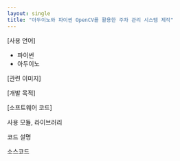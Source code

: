 ```yaml
---
layout: single
title: "아두이노와 파이썬 OpenCV를 활용한 주차 관리 시스템 제작"
---
```


[사용 언어]
- 파이썬
- 아두이노

[관련 이미지]



[개발 목적]



[소프트웨어 코드]

사용 모듈, 라이브러리


코드 설명



소스코드


